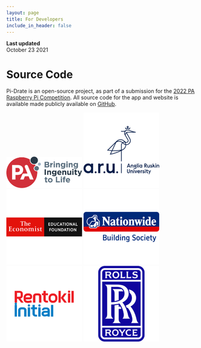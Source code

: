 ```yaml
---
layout: page
title: For Developers
include_in_header: false
---
```


**Last updated**  
October 23 2021

# Source Code
Pi-Drate is an open-source project, as part of a submission for the [2022 PA Raspberry Pi Competition](https://www.paconsulting.com/events/raspberry-pi-competition-uk/). All source code for the app and website is available made publicly available on [GitHub](https://github.com/pi-drate/EcoMonitor).



<p float="left">
  <img src="/assets/partners/pa_pi.png" width="200" />
  <img src="/assets/partners/aru.png" width="200" />
  <img src="/assets/partners/the_economist.png" width="200" />
  <img src="/assets/partners/nationwide.png" width="200" />
  <img src="/assets/partners/rentokil_initial.png" width="200" />
  <img src="/assets/partners/rolls_royce.png" width="200" />
</p>
